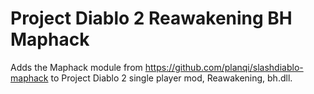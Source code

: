 # Project Diablo 2 Reawakening BH Maphack

Adds the Maphack module from https://github.com/planqi/slashdiablo-maphack to Project Diablo 2 single player mod, Reawakening, bh.dll.
